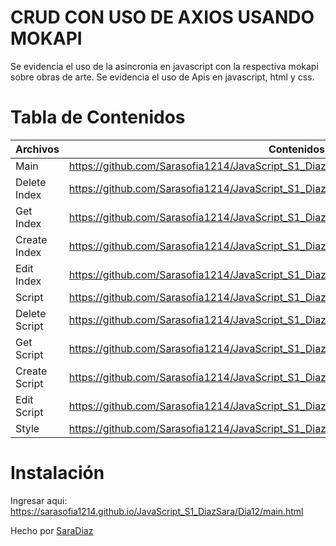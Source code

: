 # **CRUD CON USO DE AXIOS USANDO MOKAPI**
Se evidencia el uso de la asincronia en javascript con la respectiva mokapi sobre obras de arte.
Se evidencia el uso de Apis en javascript, html y css.

# **Tabla de Contenidos**

| Archivos | Contenidos |
|--|--|
| Main |https://github.com/Sarasofia1214/JavaScript_S1_DiazSara/blob/master/Dia12/main.html |
| Delete Index |https://github.com/Sarasofia1214/JavaScript_S1_DiazSara/blob/master/Dia12/index/delete.html |
| Get Index |https://github.com/Sarasofia1214/JavaScript_S1_DiazSara/blob/master/Dia12/index/get.html|
| Create Index |https://github.com/Sarasofia1214/JavaScript_S1_DiazSara/blob/master/Dia12/index/post.html|
| Edit Index |https://github.com/Sarasofia1214/JavaScript_S1_DiazSara/blob/master/Dia12/index/put.html|
| Script |https://github.com/Sarasofia1214/JavaScript_S1_DiazSara/blob/master/Dia12/js/script.js|
| Delete Script |https://github.com/Sarasofia1214/JavaScript_S1_DiazSara/blob/master/Dia12/js/delete.js|
| Get Script |https://github.com/Sarasofia1214/JavaScript_S1_DiazSara/blob/master/Dia12/js/get.js|
| Create Script |https://github.com/Sarasofia1214/JavaScript_S1_DiazSara/blob/master/Dia12/index/post.html|
| Edit Script |https://github.com/Sarasofia1214/JavaScript_S1_DiazSara/blob/master/Dia12/js/put.js|
| Style |https://github.com/Sarasofia1214/JavaScript_S1_DiazSara/blob/master/Dia12/style/style.css|


# **Instalación**
Ingresar aqui: 
https://sarasofia1214.github.io/JavaScript_S1_DiazSara/Dia12/main.html

Hecho por [SaraDiaz](https://github.com/Sarasofia1214)
